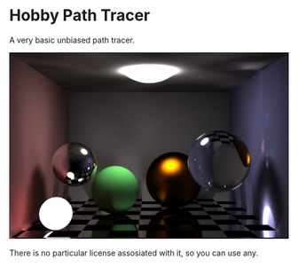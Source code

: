 # Hobby Path Tracer
A very basic unbiased path tracer.

![example](https://github.com/asyrovprog/hobby_path_tracer/blob/master/path_tracer.jpg)

There is no particular license assosiated with it, so you can use any.
